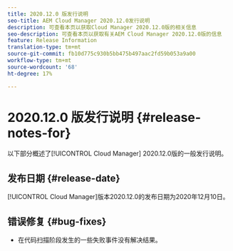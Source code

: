 ```yaml
---
title: 2020.12.0 版发行说明
seo-title: AEM Cloud Manager 2020.12.0发行说明
description: 可查看本页以获取Cloud Manager 2020.12.0版的相关信息
seo-description: 可查看本页以获取有关AEM Cloud Manager 2020.12.0版的信息
feature: Release Information
translation-type: tm+mt
source-git-commit: fb10d775c930b5bb475b497aac2fd59b053a9a00
workflow-type: tm+mt
source-wordcount: '68'
ht-degree: 17%

---
```


# 2020.12.0 版发行说明 {#release-notes-for}

以下部分概述了[!UICONTROL Cloud Manager] 2020.12.0版的一般发行说明。

## 发布日期 {#release-date}

[!UICONTROL Cloud Manager]版本2020.12.0的发布日期为2020年12月10日。

## 错误修复 {#bug-fixes}

* 在代码扫描阶段发生的一些失败事件没有解决结果。

